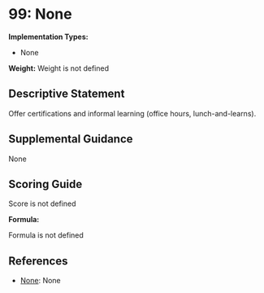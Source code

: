 # 99: None

**Implementation Types:**

- None

**Weight:** Weight is not defined

## Descriptive Statement

Offer certifications and informal learning (office hours, lunch-and-learns).

## Supplemental Guidance

None

## Scoring Guide

Score is not defined

**Formula:**

Formula is not defined

## References

- [None](None): None
